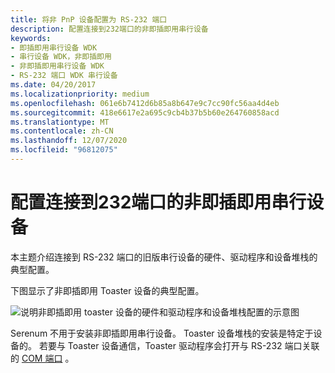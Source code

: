 ```yaml
---
title: 将非 PnP 设备配置为 RS-232 端口
description: 配置连接到232端口的非即插即用串行设备
keywords:
- 即插即用串行设备 WDK
- 串行设备 WDK，非即插即用
- 非即插即用串行设备 WDK
- RS-232 端口 WDK 串行设备
ms.date: 04/20/2017
ms.localizationpriority: medium
ms.openlocfilehash: 061e6b7412d6b85a8b647e9c7cc90fc56aa4d4eb
ms.sourcegitcommit: 418e6617e2a695c9cb4b37b5b60e264760858acd
ms.translationtype: MT
ms.contentlocale: zh-CN
ms.lasthandoff: 12/07/2020
ms.locfileid: "96812075"
---
```

# <a name="configuration-of-non-plug-and-play-serial-device-connected-to-an-rs-232-port"></a>配置连接到232端口的非即插即用串行设备





本主题介绍连接到 RS-232 端口的旧版串行设备的硬件、驱动程序和设备堆栈的典型配置。

下图显示了非即插即用 Toaster 设备的典型配置。

![说明非即插即用 toaster 设备的硬件和驱动程序和设备堆栈配置的示意图](images/ser1.png)

Serenum 不用于安装非即插即用串行设备。 Toaster 设备堆栈的安装是特定于设备的。 若要与 Toaster 设备通信，Toaster 驱动程序会打开与 RS-232 端口关联的 [COM 端口](configuration-of-com-ports.md) 。

 

 




